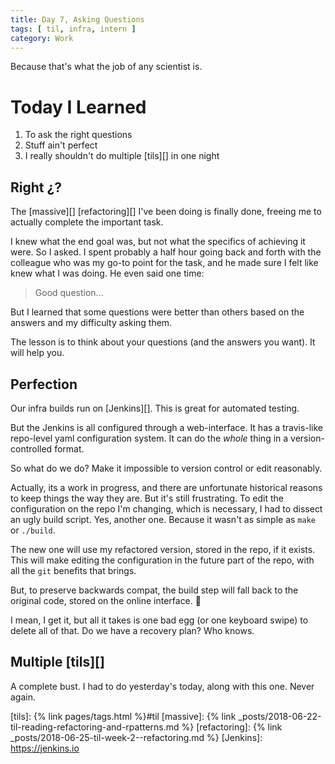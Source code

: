 ```yaml
---
title: Day 7, Asking Questions
tags: [ til, infra, intern ]
category: Work
---
```


Because that's what the job of any scientist is.

# Today I Learned

1. To ask the right questions
2. Stuff ain't perfect
3. I really shouldn't do multiple [tils][] in one night

## Right ¿?

The [massive][] [refactoring][] I've been doing is finally done, freeing me to
actually complete the important task.

I knew what the end goal was, but not what the specifics of achieving it were.
So I asked. I spent probably a half hour going back and forth with the colleague
who was my go-to point for the task, and he made sure I felt like knew what I
was doing. He even said one time:

> Good question...

But I learned that some questions were better than others based on the answers
and my difficulty asking them.

The lesson is to think about your questions (and the answers you want). It will
help you.

## Perfection

Our infra builds run on [Jenkins][]. This is great for automated testing.

But the Jenkins is all configured through a web-interface. It has a travis-like
repo-level yaml configuration system. It can do the *whole* thing in a
version-controlled format.

So what do we do? Make it impossible to version control or edit reasonably.

Actually, its a work in progress, and there are unfortunate historical reasons
to keep things the way they are. But it's still frustrating. To edit the
configuration on the repo I'm changing, which is necessary, I had to dissect an
ugly build script. Yes, another one. Because it wasn't as simple as `make` or
`./build`.

The new one will use my refactored version, stored in the repo, if it exists.
This will make editing the configuration in the future part of the repo, with
all the `git` benefits that brings.

But, to preserve backwards compat, the build step will fall back to the original
code, stored on the online interface. :eyes:

I mean, I get it, but all it takes is one bad egg (or one keyboard swipe) to
delete all of that. Do we have a recovery plan? Who knows.

## Multiple [tils][]

A complete bust. I had to do yesterday's today, along with this one. Never
again.

[tils]: {% link pages/tags.html %}#til
[massive]: {% link _posts/2018-06-22-til-reading-refactoring-and-rpatterns.md %}
[refactoring]: {% link _posts/2018-06-25-til-week-2--refactoring.md %}
[Jenkins]: https://jenkins.io
